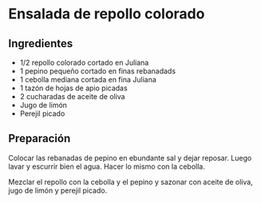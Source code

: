 # Ensalada de repollo colorado

## Ingredientes

* 1/2 repollo colorado cortado en Juliana
* 1 pepino pequeño cortado en finas rebanadads
* 1 cebolla mediana cortada en fina Juliana
* 1 tazón de hojas de apio picadas
* 2 cucharadas de aceite de oliva
* Jugo de limón
* Perejil picado

## Preparación

Colocar las rebanadas de pepino en ebundante sal y dejar reposar. Luego lavar y escurrir bien el agua. Hacer lo mismo con la cebolla.

Mezclar el repollo con la cebolla y el pepino y sazonar con aceite de oliva, jugo de limón y perejil picado.
